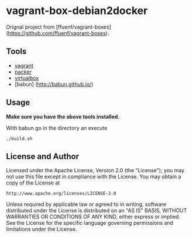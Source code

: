 vagrant-box-debian2docker
=========================
Orignal project from [ffuenf/vagrant-boxes] (https://github.com/ffuenf/vagrant-boxes).

Tools
-----

* [vagrant](http://vagrantup.com)
* [packer](http://packer.io)
* [virtualbox](https://www.virtualbox.org/)
* [babun] (http://babun.github.io/)

Usage
-----

**Make sure you have the above tools installed.**

With babun go in the directory an execute

```
./build.sh
```

License and Author
------------------

Licensed under the Apache License, Version 2.0 (the "License");
you may not use this file except in compliance with the License.
You may obtain a copy of the License at

    http://www.apache.org/licenses/LICENSE-2.0

Unless required by applicable law or agreed to in writing, software
distributed under the License is distributed on an "AS IS" BASIS,
WITHOUT WARRANTIES OR CONDITIONS OF ANY KIND, either express or implied.
See the License for the specific language governing permissions and
limitations under the License.
